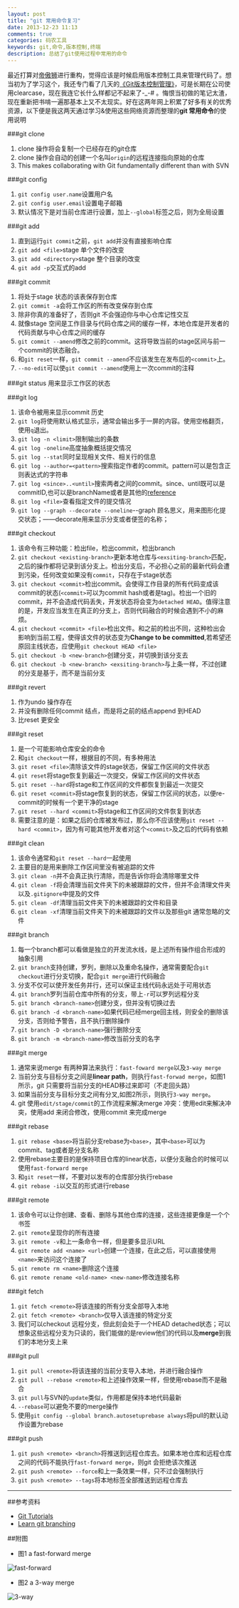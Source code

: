 ```yaml
---
layout: post
title: "git 常用命令复习"
date: 2013-12-23 11:13
comments: true
categories: 码农工具
keywords: git,命令,版本控制,终端
description: 总结了git使用过程中常用的命令
---
```


最近打算对[帝傲狮](/soulsaunter)进行重构，觉得应该是时候启用版本控制工具来管理代码了。想当初为了学习这个，我还专门看了几天的[《Git版本控制管理》][1]，可是长期在公司使用clearcase，现在我连它长什么样都记不起来了-_-# 。悔恨当初做的笔记太渣，现在重新把书啃一遍那基本上又不太现实。好在这两年网上积累了好多有关的优秀资源，以下便是我这两天通过学习&使用这些网络资源而整理的**git 常用命令**的使用说明


###git clone
1.  clone 操作将会复制一个已经存在的git仓库
2.  clone 操作会自动的创建一个名叫`origin`的远程连接指向原始的仓库
3.  This makes collaborating with Git fundamentally different than with SVN

###git config
1.  `git config user.name`设置用户名
2.  `git config user.email`设置电子邮箱
3.  默认情况下是对当前仓库进行设置，加上`--global`标签之后，则为全局设置


###git add
1.  直到运行`git commit`之前，`git add`并没有直接影响仓库
2.  `git add <file>`stage 单个文件的改变
3.  `git add <directory>`stage 整个目录的改变
4.  `git add -p`交互式的add

###git commit
1.  将处于stage 状态的该表保存到仓库
2.  `git commit -a`会将工作区的所有改变保存到仓库
3.   除非你真的准备好了，否则git 不会强迫你与中心仓库记性交互
4.   就像stage 空间是工作目录与代码仓库之间的缓存一样，本地仓库是开发者的代码贡献与中心仓库之间的缓存
5.   `git commit --amend`修改之前的commit。这将导致当前的stage区间与前一个commit的状态融合。
6.   和`git reset`一样，`git commit --amend`不应该发生在发布后的`<commit>`上。
7.   `--no-edit`可以使`git commit --amend`使用上一次commit的注释


###git status
用来显示工作区的状态

###git log
1.  该命令被用来显示commit 历史
2.  `git log`将使用默认格式显示，通常会输出多于一屏的内容。使用空格翻页，使用`q`退出。
3.  `git log -n <limit>`限制输出的条数
4.  `git log -oneline`高度抽象概括提交情况
5.  `git log --stat`同时呈现相关文件、相关行的信息
6.  `git log --author=<pattern>`搜索指定作者的commit。pattern可以是包含正则表达式的字符串
7.  `git log <since>..<until>`搜索两者之间的commit。since、until既可以是commitID,也可以是branchName或者是其他的[reference](http://www.kernel.org/pub/software/scm/git/docs/gitrevisions.html)
8.  `git log <file>`查看指定文件的提交情况
9.  `git log --graph --decorate ﻿--oneline`--graph 顾名思义，用来图形化提交状态；——decorate用来显示分支或者便签的名称；

###git checkout
1.  该命令有三种功能：检出file，检出commit，检出branch
2.  `git checkout <existing-branch>`更新本地仓库与`<exsiting-branch>`匹配，之后的操作都将记录到该分支上。检出分支后，不必担心之前的最新代码会遭到污染，任何改变如果没有`commit`，只存在于stage状态
3.  `git checkout <commit>`检出commit。会使得工作目录的所有代码变成该commit的状态(`<commit>`可以为commit hash或者是tag)。检出一个旧的commit，并不会造成代码丢失，开发状态将会变为`detached HEAD`。值得注意的是，开发应当发生在真正的分支上，否则代码融合的时候会遇到不小的麻烦。
4.  `git checkout <commit> <file>`检出文件。和之前的检出不同，这种检出会影响到当前工程，使得该文件的状态变为**Change to be committed**,若希望还原回主线状态，应使用`git checkout HEAD <file>`
5.  `git checkout -b <new-branch>`创建分支，并切换到该分支去
6.  `git checkout -b <new-branch> <exsiting-branch>`与上条一样，不过创建的分支是基于<existing-branch>，而不是当前分支


###git revert
1.  作为undo 操作存在
2.  并没有删除任何commit 结点，而是将之前的结点append 到HEAD
3.  比reset 更安全

###git reset
1.  是一个可能影响仓库安全的命令
2.  和`git checkout`一样，根据目的不同，有多种用法
3.  `git reset <file>`清除该文件的stage状态，保留工作区间的文件状态
4.  `git reset`将stage恢复到最近一次提交，保留工作区间的文件状态
5.  `git reset --hard`将stage和工作区间的文件都恢复到最近一次提交
6.  `git reset <commit>`将stage恢复到<commit>的状态，保留工作区间的状态，以便re-commit的时候有一个更干净的stage
7.  `git reset --hard <commit>`将stage和工作区间的文件恢复到<commit>状态
8.  需要注意的是：如果<commit>之后的仓库被发布过，那么你不应该使用`git reset --hard <commit>`，因为有可能其他开发者对这个`<commit>`及之后的代码有依赖


###git clean
1.  该命令通常和`git reset --hard`一起使用
2.  主要目的是用来删除工作区间里没有被追踪的文件
3.  `git clean -n`并不会真正执行清除，而是告诉你将会清除哪里文件
4.  `git clean -f`将会清理当前文件夹下的未被跟踪的文件，但并不会清理文件夹以及`.gitignore`中提及的文件
5.  `git clean -df`清理当前文件夹下的未被跟踪的文件和目录
6.  `git clean -xf`清理当前文件夹下的未被跟踪的文件以及那些git 通常忽略的文件

###git branch
1.  每一个branch都可以看做是独立的开发流水线，是上述所有操作组合形成的抽象引用
2.  `git branch`支持创建，罗列，删除以及重命名操作，通常需要配合`git checkout`进行分支切换，配合`git merge`进行代码融合
3.  分支不仅可以使开发任务并行，还可以保证主线代码永远处于可用状态
4.  `git branch`罗列当前仓库中所有的分支，带上`-r`可以罗列远程分支
5.  `git branch <branch-name>`创建分支，但并没有切换过去
6.  `git branch -d <branch-name>`如果代码已经merge回主线，则安全的删除该分支，否则给予警告，且不执行删除操作
7.  `git branch -D <branch-name>`强行删除分支
8.  `git branch -m <branch-name>`修改当前分支的名字

###git merge
1.  通常来说merge 有两种算法来执行：`fast-foward merge`以及`3-way merge`
2.  当前分支与目标分支之间是**linear path**，则执行`fast-forwad merge`，如图1所示，git 只需要将当前分支的HEAD移过来即可（不走回头路）
3.  如果当前分支与目标分支之间有分叉,如图2所示，则执行`3-way merge`。
4.  git 使用`edit/stage/commit`的工作流程来解决merge 冲突：使用edit来解决冲突，使用add 来闭合修改，使用commit 来完成merge
  
###git rebase
1.  `git rebase <base>`将当前分支rebase为`<base>`，其中`<base>`可以为commit、tag或者是分支名称
2.  使用rebase主要目的是保持项目仓库的linear状态，以便分支融合的时候可以使用`fast-forward merge`
3.  和`git reset`一样，不要对以发布的仓库部分执行rebase
4.  `git rebase -i`以交互的形式进行rebase


###git remote
1.  该命令可以让你创建、查看、删除与其他仓库的连接，这些连接更像是一个个书签
2.  `git remote`呈现你的所有连接
3.  `git remote -v`和上一条命令一样，但是要多显示URL
4.  `git remote add <name> <url>`创建一个连接，在此之后，可以直接使用`<name>`来访问这个连接了
5.  `git remote rm <name>`删除这个连接
6.  `git remote rename <old-name> <new-name>`修改连接名称

###git fetch
1.  `git fetch <remote>`将该连接的所有分支全部导入本地
2.  `git fetch <remote> <branch>`仅导入该连接的特定分支
3.  我们可以checkout 远程分支，但此刻会处于一个HEAD detached状态；可以想象这些远程分支为只读的，我们能做的是review他们的代码以及**merge**到我们的本地分支上来

###git pull
1.  `git pull <remote>`将该连接的当前分支导入本地，并进行融合操作
2.  `git pull --rebase <remote>`和上述操作效果一样，但使用rebase而不是融合
3.  `git pull`与SVN的`update`类似，作用都是保持本地代码最新
4.  `--rebase`可以避免不要的merge操作
5.  使用`git config --global branch.autosetuprebase always`将pull的默认动作设置为rebase

###git push
1.  `git push <remote> <branch>`将<branch>推送到远程仓库去。如果本地仓库和远程仓库之间的代码不能执行`fast-forward merge`，则git 会拒绝该次推送
2.  `git push <remote> --force`和上一条效果一样，只不过会强制执行
3.  `git push <remote> --tags`将本地标签全部推送到远程仓库去

----
##参考资料
-   [Git Tutorials](https://www.atlassian.com/git/tutorial/)
-   [Learn git branching](http://pcottle.github.io/learnGitBranching/)

##附图
-   图1 a fast-forward merge

![fast-forward](https://gp1.wac.edgecastcdn.net/8029C4/wac-small/wac/landing/git/tutorial/git-branches/pageSections/00/contentFullWidth/0/tabs/02/pageSections/01/contentFullWidth/00/imageBinary/git-tutorial_merge-fast-forward.png)

-	图2 a 3-way merge

![3-way](https://gp1.wac.edgecastcdn.net/8029C4/wac-small/wac/landing/git/tutorial/git-branches/pageSections/00/contentFullWidth/0/tabs/02/pageSections/01/contentFullWidth/02/imageBinary/git-tutorial_merge-three-way.png)



[1]: http://book.douban.com/subject/5311565/